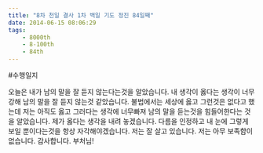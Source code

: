 ```yaml
---
title: "8차 천일 결사 1차 백일 기도 정진 84일째"
date: 2014-06-15 08:06:29
tags:
    - 8000th
    - 8-100th
    - 84th
---
```


#수행일지

오늘은 내가 남의 말을 잘 듣지 않는다는것을 알았습니다. 내 생각이 옳다는 생각이 너무강해 남의 말을 잘 듣지 않는것 같았습니다. 불법에서는 세상에 옳고 그런것은 없다고 했는데 저는 아직도 옳고 그러다는 생각에 너무빠져 남의 말을 듣는것을 힘들어한다는 것을 알았습니다. 제가 옳다는 생각을 내려 놓겠습니다. 다름을 인정하고 내 눈에 그렇게 보일 뿐이다는것을 항상 자각해야겠습니다. 저는 잘 살고 있습니다. 저는 아무 보족함이 없습니다. 감사합니다. 부처님!
